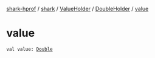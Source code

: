 [shark-hprof](../../../index.md) / [shark](../../index.md) / [ValueHolder](../index.md) / [DoubleHolder](index.md) / [value](./value.md)

# value

`val value: `[`Double`](https://kotlinlang.org/api/latest/jvm/stdlib/kotlin/-double/index.html)